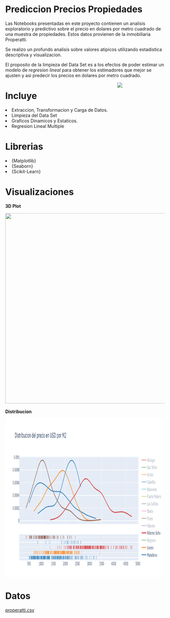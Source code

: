 # Prediccion Precios Propiedades


Las Notebooks presentadas en este proyecto contienen un analisis exploratorio y predictivo sobre el precio en dolares por metro cuadrado de una muestra de propiedades. Estos datos provienen de la inmobiliaria Properatti.

Se realizo un profundo analisis sobre valores atipicos utilizando estadistica descriptiva y visualizacion.

El proposito de la limpieza del Data Set es a los efectos de poder estimar un modelo de *regresion lineal* para obtener los estimadores que mejor se ajusten y asi predecir los precios en dolares por metro cuadrado.



<p>
<a href="https://scikit-learn.org/stable/" rel="nofollow"><img src="https://e7.pngegg.com/pngimages/905/45/png-clipart-scikit-learn-python-scikit-logo-brand-learning-text-computer.png" align="right" width="150" style="max-width: 100%;"></a>
</p>




# Incluye

<ui>

<li>
Extraccion, Transformacion y Carga de Datos.
</li>

<li>
Limpieza del Data Set
</li>

<li>
Graficos Dinamicos y Estaticos.
</li>

<li>
Regresion Lineal Multiple
</li>

</ui>




# Librerias

<ui>

<li>
{Matplotlib}
</li>

<li>
{Seaborn}
</li>

<li>
{Scikit-Learn}
</li>


</ui>

# Visualizaciones

**3D Plot**

<p align="center">
  <img 
    width="800"
    height="600"
    src="Img/plot3d.gif"
  >
</p>

**Distribucion**

<p align="center">
  <img 
    width="800"
    height="500"
    src="Img/distr.png"
  >
</p>







# Datos


[properatti.csv](https://drive.google.com/file/d/1q25gqE943_Rhq9ejUrAVQSC-m3-O6XGF/view?usp=sharing)

